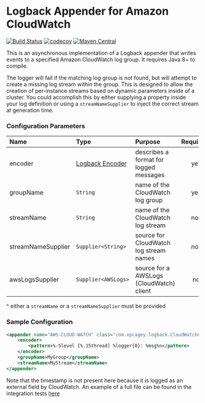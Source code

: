 # Logback Appender for Amazon CloudWatch

[![Build Status](https://travis-ci.org/xp-cagey/logback-cloudwatch-appender.svg?branch=master)](https://travis-ci.org/xp-cagey/logback-cloudwatch-appender) [![codecov](https://codecov.io/gh/xp-cagey/logback-cloudwatch-appender/branch/master/graph/badge.svg)](https://codecov.io/gh/xp-cagey/logback-cloudwatch-appender) [![Maven Central](https://img.shields.io/maven-central/v/com.xpcagey/logback-cloudwatch-appender.svg)](http://search.maven.org/#search%7Cga%7C1%7Cg%3A%22com.xpcagey%22%20AND%20a%3A%22logback-cloudwatch-appender%22) 


This is an asynchronous implementation of a Logback appender that writes events to a specified Amazon CloudWatch log group.  It requires Java 8+ to compile.

The logger will fail if the matching log group is not found, but will attempt to create a missing log stream within the group. This is designed to allow the creation of per-instance streams based on dynamic parameters inside of a cluster.  You could accomplish this by either supplying a property inside your log definition or using a `streamNameSupplier` to inject the correct stream at generation time.

### Configuration Parameters
| Name               | Type               | Purpose                                   | Required? |
|:-------------------|:-------------------|:------------------------------------------|:---------:|
| encoder            | [Logback Encoder](https://logback.qos.ch/manual/encoders.html) | describes a format for logged messages | yes |
| groupName          | `String`            | name of the CloudWatch log group         | yes       |
| streamName         | `String`            | name of the CloudWatch log stream        | no^       |
| streamNameSupplier | `Supplier<String>`  | source for CloudWatch log stream names   | no^       |
| awsLogsSupplier    | `Supplier<AWSLogs>` | source for a AWSLogs (CloudWatch) client | no        |

^ either a `streamName` or a `streamNameSupplier` must be provided

### Sample Configuration
```xml
<appender name="AWS-CLOUD-WATCH" class="com.xpcagey.logback.CloudWatchAppender">
    <encoder>
        <pattern>%-5level [%.15thread] %logger{0}: %msg%n</pattern>
    </encoder>
    <groupName>MyGroup</groupName>
    <streamName>MyStream</streamName>
</appender>
```

Note that the timestamp is not present here because it is logged as an external field by CloudWatch. An example of a full file can be found in the integration tests [here](src/test/resources/logback-test.xml)
